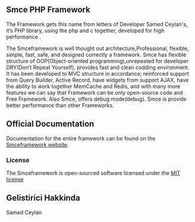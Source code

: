﻿## Smce PHP Framework

The Framework gets this name from letters of Developer Samed Ceylan's, it’s PHP library, using the php and c together, developed for high performance .

The Smceframework is  well thought out architecture,Professional, flexible, simple, fast, safe, and designed correctly a framework. Smce has flexible structure of OOP(Object-oriented programming),unrepeated for developer DRY(Don’t Repeat Yourself), provides fast and clean codding environment. It has been developed to MVC structure in accordance; reinforced support  from Query Builder, Active Record, have widgets from support AJAX, have the ability to work together MemCache and Redis, and with many more features we can say that Framework can be only open-source code and Free Framework. Also Smce, offers debug mode(debug). Smce is provide better performance than other Frameworks.


## Official Documentation

Documentation for the entire framework can be found on the [Smceframework website](http://www.smceframework.com/en/pages/show/1/introduction).


### License

The Smceframework is open-sourced software licensed under the [MIT license](http://opensource.org/licenses/MIT)


## Gelistirici Hakkinda
Samed Ceylan
